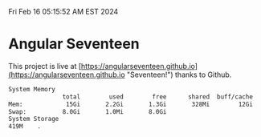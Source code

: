 Fri Feb 16 05:15:52 AM EST 2024

# Angular Seventeen


This project is live at [https://angularseventeen.github.io](https://angularseventeen.github.io "Seventeen!") thanks to Github.

```bash
System Memory
               total        used        free      shared  buff/cache   available
Mem:            15Gi       2.2Gi       1.3Gi       328Mi        12Gi        13Gi
Swap:          8.0Gi       1.0Mi       8.0Gi
System Storage
419M	.
